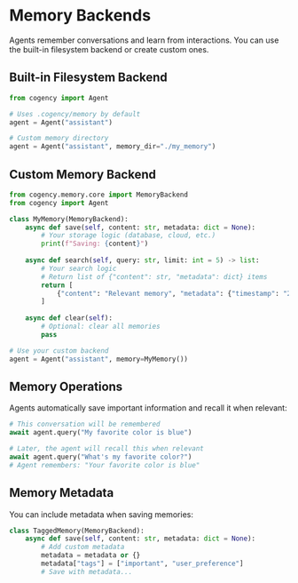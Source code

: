 # Memory Backends

Agents remember conversations and learn from interactions. You can use the built-in filesystem backend or create custom ones.

## Built-in Filesystem Backend

```python
from cogency import Agent

# Uses .cogency/memory by default
agent = Agent("assistant")

# Custom memory directory
agent = Agent("assistant", memory_dir="./my_memory")
```

## Custom Memory Backend

```python
from cogency.memory.core import MemoryBackend
from cogency import Agent

class MyMemory(MemoryBackend):
    async def save(self, content: str, metadata: dict = None):
        # Your storage logic (database, cloud, etc.)
        print(f"Saving: {content}")
    
    async def search(self, query: str, limit: int = 5) -> list:
        # Your search logic
        # Return list of {"content": str, "metadata": dict} items
        return [
            {"content": "Relevant memory", "metadata": {"timestamp": "2024-01-01"}}
        ]
    
    async def clear(self):
        # Optional: clear all memories
        pass

# Use your custom backend
agent = Agent("assistant", memory=MyMemory())
```

## Memory Operations

Agents automatically save important information and recall it when relevant:

```python
# This conversation will be remembered
await agent.query("My favorite color is blue")

# Later, the agent will recall this when relevant
await agent.query("What's my favorite color?")
# Agent remembers: "Your favorite color is blue"
```

## Memory Metadata

You can include metadata when saving memories:

```python
class TaggedMemory(MemoryBackend):
    async def save(self, content: str, metadata: dict = None):
        # Add custom metadata
        metadata = metadata or {}
        metadata["tags"] = ["important", "user_preference"]
        # Save with metadata...
```